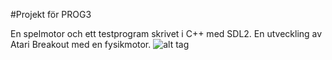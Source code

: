 #Projekt för PROG3

En spelmotor och ett testprogram skrivet i C++ med SDL2. En utveckling av Atari Breakout med en fysikmotor.
![alt tag](http://i.imgur.com/ILtRxwn.png)

